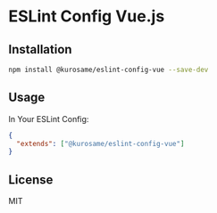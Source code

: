 # ESLint Config Vue.js

## Installation

```sh
npm install @kurosame/eslint-config-vue --save-dev
```

## Usage

In Your ESLint Config:

```json
{
  "extends": ["@kurosame/eslint-config-vue"]
}
```

## License

MIT
